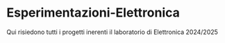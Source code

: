 # Esperimentazioni-Elettronica
Qui risiedono tutti i progetti inerenti il laboratorio di Elettronica 2024/2025
